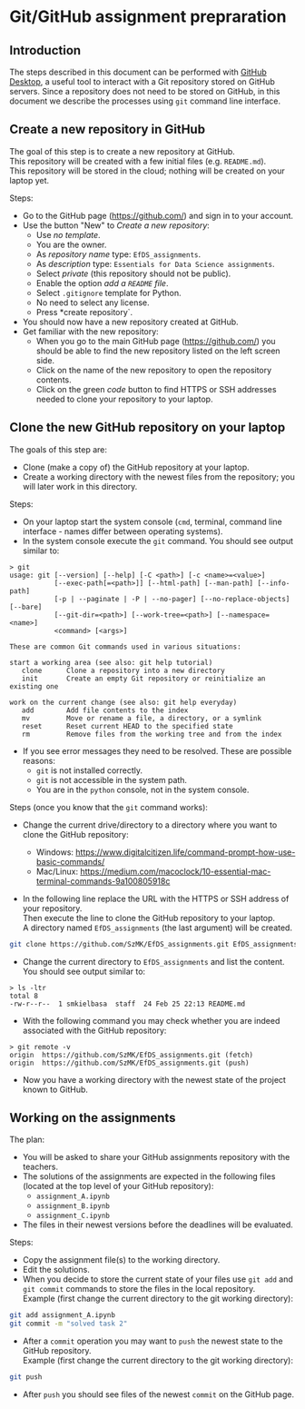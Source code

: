 # Git/GitHub assignment prepraration

## Introduction

The steps described in this document can be performed with [GitHub Desktop](https://desktop.github.com/), a useful tool to interact with a Git repository stored on GitHub servers. Since a repository does not need to be stored on GitHub, in this document we describe the processes using `git` command line interface.

## Create a new repository in GitHub

The goal of this step is to create a new repository at GitHub.  
This repository will be created with a few initial files (e.g. `README.md`).  
This repository will be stored in the cloud; nothing will be created on your laptop yet.

Steps:
- Go to the GitHub page (https://github.com/) and sign in to your account.
- Use the button "New" to *Create a new repository*:
    - Use *no template*.
    - You are the owner.
    - As *repository name* type: `EfDS_assignments`.
    - As *description* type: `Essentials for Data Science assignments`.
    - Select *private* (this repository should not be public).
    - Enable the option *add a `README` file*.
    - Select `.gitignore` template for Python.
    - No need to select any license.
    - Press *create repository`.
- You should now have a new repository created at GitHub.
- Get familiar with the new repository:
    - When you go to the main GitHub page (https://github.com/) you should be able to find the new repository listed on the left screen side.
    - Click on the name of the new repository to open the repository contents.
    - Click on the green *code* button to find HTTPS or SSH addresses needed to clone your repository to your laptop.

## Clone the new GitHub repository on your laptop

The goals of this step are:
- Clone (make a copy of) the GitHub repository at your laptop.
- Create a working directory with the newest files from the repository; you will later work in this directory.  

Steps:
- On your laptop start the system console (`cmd`, terminal, command line interface - names differ between operating systems).
- In the system console execute the `git` command. You should see output similar to:
```
> git
usage: git [--version] [--help] [-C <path>] [-c <name>=<value>]
           [--exec-path[=<path>]] [--html-path] [--man-path] [--info-path]
           [-p | --paginate | -P | --no-pager] [--no-replace-objects] [--bare]
           [--git-dir=<path>] [--work-tree=<path>] [--namespace=<name>]
           <command> [<args>]

These are common Git commands used in various situations:

start a working area (see also: git help tutorial)
   clone      Clone a repository into a new directory
   init       Create an empty Git repository or reinitialize an existing one

work on the current change (see also: git help everyday)
   add        Add file contents to the index
   mv         Move or rename a file, a directory, or a symlink
   reset      Reset current HEAD to the specified state
   rm         Remove files from the working tree and from the index
```

- If you see error messages they need to be resolved. These are possible reasons:
    - `git` is not installed correctly.
    - `git` is not accessible in the system path.
    - You are in the `python` console, not in the system console.

Steps (once you know that the `git` command works):

- Change the current drive/directory to a directory where you want to clone the GitHub repository:
    - Windows: https://www.digitalcitizen.life/command-prompt-how-use-basic-commands/
    - Mac/Linux: https://medium.com/macoclock/10-essential-mac-terminal-commands-9a100805918c

- In the following line replace the URL with the HTTPS or SSH address of your repository.  
    Then execute the line to clone the GitHub repository to your laptop.  
    A directory named `EfDS_assignments` (the last argument) will be created.
```bash
git clone https://github.com/SzMK/EfDS_assignments.git EfDS_assignments
```

- Change the current directory to `EfDS_assignments` and list the content.  
    You should see output similar to:
```
> ls -ltr
total 8
-rw-r--r--  1 smkielbasa  staff  24 Feb 25 22:13 README.md
```

- With the following command you may check whether you are indeed associated with the GitHub repository:
```
> git remote -v
origin	https://github.com/SzMK/EfDS_assignments.git (fetch)
origin	https://github.com/SzMK/EfDS_assignments.git (push)
```

- Now you have a working directory with the newest state of the project known to GitHub.  

## Working on the assignments

The plan:
- You will be asked to share your GitHub assignments repository with the teachers.
- The solutions of the assignments are expected in the following files (located at the top level of your GitHub repository):
    - `assignment_A.ipynb`
    - `assignment_B.ipynb`
    - `assignment_C.ipynb`
- The files in their newest versions before the deadlines will be evaluated.

Steps:
- Copy the assignment file(s) to the working directory.
- Edit the solutions.
- When you decide to store the current state of your files use `git add` and `git commit` commands to store the files in the local repository.  
    Example (first change the current directory to the git working directory):
```bash
git add assignment_A.ipynb
git commit -m "solved task 2"
```
- After a `commit` operation you may want to `push` the newest state to the GitHub repository.  
    Example (first change the current directory to the git working directory):
```bash
git push
```
- After `push` you should see files of the newest `commit` on the GitHub page.
